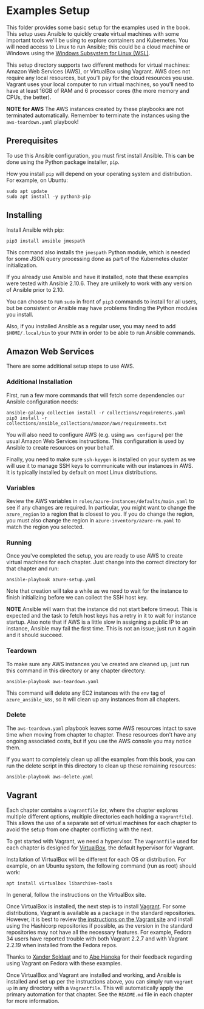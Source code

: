 # Examples Setup

This folder provides some basic setup for the examples used in the book. This
setup uses Ansible to quickly create virtual machines with some important
tools we'll be using to explore containers and Kubernetes. You will need
access to Linux to run Ansible; this could be a cloud machine or Windows
using the [Windows Subsystem for Linux (WSL)][wsl].

[wsl]:https://docs.microsoft.com/en-us/windows/wsl/install-win10

This setup directory supports two different methods for virtual machines:
Amazon Web Services (AWS), or VirtualBox using Vagrant. AWS does not require
any local resources, but you'll pay for the cloud resources you use. Vagrant
uses your local computer to run virtual machines, so you'll need to have at
least 16GB of RAM and 6 processor cores (the more memory and CPUs, the
better).

**NOTE for AWS** The AWS instances created by these playbooks are not
terminated automatically. Remember to terminate the instances using the
`aws-teardown.yaml` playbook!

## Prerequisites

To use this Ansible configuration, you must first install Ansible. This can
be done using the Python package installer, `pip`.

How you install `pip` will depend on your operating system and distribution. 
For example, on Ubuntu:

```
sudo apt update
sudo apt install -y python3-pip
```

## Installing

Install Ansible with pip:

```
pip3 install ansible jmespath
```

This command also installs the `jmespath` Python module, which is needed
for some JSON query processing done as part of the Kubernetes cluster
initialization.

If you already use Ansible and have it installed, note that these examples
were tested with Ansible 2.10.6. They are unlikely to work with any version
of Ansible prior to 2.10.

You can choose to run `sudo` in front of `pip3` commands to install for all
users, but be consistent or Ansible may have problems finding the Python
modules you install.

Also, if you installed Ansible as a regular user, you may need to add
`$HOME/.local/bin` to your `PATH` in order to be able to run Ansible
commands.

## Amazon Web Services

There are some additional setup steps to use AWS.

### Additional Installation

First, run a few more commands that will fetch some dependencies our Ansible
configuration needs:

```
ansible-galaxy collection install -r collections/requirements.yaml
pip3 install -r collections/ansible_collections/amazon/aws/requirements.txt
```

You will also need to configure AWS (e.g. using `aws configure`) per the
usual Amazon Web Services instructions. This configuration is used by Ansible
to create resources on your behalf.

Finally, you need to make sure `ssh-keygen` is installed on your system as we
will use it to manage SSH keys to communicate with our instances in AWS. It
is typically installed by default on most Linux distributions.

### Variables

Review the AWS variables in `roles/azure-instances/defaults/main.yaml` to see if
any changes are required. In particular, you might want to change the
`azure_region` to a region that is closest to you. If you do change the region,
you must also change the region in `azure-inventory/azure-rm.yaml` to match the
region you selected.

### Running

Once you've completed the setup, you are ready to use AWS to create virtual
machines for each chapter. Just change into the correct directory for that
chapter and run:

```
ansible-playbook azure-setup.yaml
```

Note that creation will take a while as we need to wait for the instance to
finish initializing before we can collect the SSH host key.

**NOTE** Ansible will warn that the instance did not start before timeout.
This is expected and the task to fetch host keys has a retry in it to wait
for instance startup. Also note that if AWS is a little slow in assigning 
a public IP to an instance, Ansible may fail the first time. This is not an
issue; just run it again and it should succeed.

### Teardown

To make sure any AWS instances you've created are cleaned up, just run this
command in this directory or any chapter directory:

```
ansible-playbook aws-teardown.yaml
```

This command will delete any EC2 instances with the `env` tag of
`azure_ansible_k8s`, so it will clean up any instances from all chapters.

### Delete

The `aws-teardown.yaml` playbook leaves some AWS resources intact to save
time when moving from chapter to chapter. These resources don't have any
ongoing associated costs, but if you use the AWS console you may notice
them.

If you want to completely clean up all the examples from this book, you can
run the delete script in this directory to clean up these remaining
resources:

```
ansible-playbook aws-delete.yaml
```

## Vagrant

Each chapter contains a `Vagrantfile` (or, where the chapter explores multiple
different options, multiple directories each holding a `Vagrantfile`). This
allows the use of a separate set of virtual machines for each chapter to
avoid the setup from one chapter conflicting with the next.

To get started with Vagrant, we need a hypervisor. The `Vagrantfile` used
for each chapter is designed for [VirtualBox][vbox], the default hypervisor
for Vagrant. 

[vbox]:https://www.virtualbox.org/

Installation of VirtualBox will be different for each OS or distribution.
For example, on an Ubuntu system, the following command (run as root) should 
work:

```
apt install virtualbox libarchive-tools
```

In general, follow the instructions on the VirtualBox site.

Once VirtualBox is installed, the next step is to install [Vagrant][vagrant]. 
For some distributions, Vagrant is available as a package in the standard
repositories. However, it is best to review [the instructions on the Vagrant
site][vagrant-install] and install using the Hashicorp repositories if 
possible, as the version in the standard repositories may not have all the 
necessary features. For example, Fedora 34 users have reported trouble with 
both Vagrant 2.2.7 and with Vagrant 2.2.19 when installed from the Fedora 
repos.

[vagrant]:https://www.vagrantup.com/
[vagrant-install]:https://developer.hashicorp.com/vagrant/downloads

Thanks to [Xander Soldaat][botbench] and to [Abe Hanoka][abe-101] for their
feedback regarding using Vagrant on Fedora with these examples.

[botbench]:https://github.com/botbench
[abe-101]:https://github.com/abe-101

Once VirtualBox and Vagrant are installed and working, and Ansible is
installed and set up per the instructions above, you can simply run
`vagrant up` in any directory with a `Vagrantfile`. This will automatically
apply the primary automation for that chapter. See the `README.md` file in
each chapter for more information.
